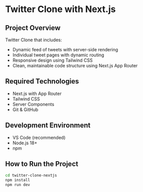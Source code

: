 # Twitter Clone with Next.js

## Project Overview

Twitter Clone that includes:

- Dynamic feed of tweets with server-side rendering
- Individual tweet pages with dynamic routing
- Responsive design using Tailwind CSS
- Clean, maintainable code structure using Next.js App Router

## Required Technologies

- Next.js with App Router
- Tailwind CSS
- Server Components
- Git & GitHub

## Development Environment

- VS Code (recommended)
- Node.js 18+
- npm

## How to Run the Project

```bash
cd twitter-clone-nextjs
npm install
npm run dev
```
